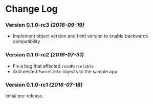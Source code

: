 Change Log
==========

### Version 0.1.0-rc3 *(2016-09-19)*

 * Implement object version and field version to enable backwards compatibility

### Version 0.1.0-rc2 *(2016-07-31)*

 * Fix a bug that affected `readParcelable`
 * Add nested `Parcelable` objects to the sample app

### Version 0.1.0-rc1 *(2016-07-18)*

Initial pre-release.